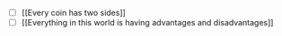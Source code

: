 - [ ] [[Every coin has two sides]]
- [ ] [[Everything in this world is having advantages and disadvantages]]